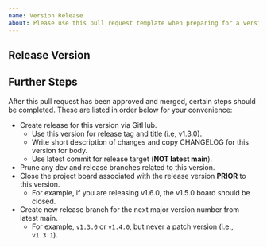 ```yaml
---
name: Version Release
about: Please use this pull request template when preparing for a version release.
---
```


## Release Version
<!--Please indicate what version you are preparing for release below.-->


## Further Steps
After this pull request has been approved and merged, certain steps should be completed. 
These are listed in order below for your convenience:
- Create release for this version via GitHub.
  - Use this version for release tag and title (i.e, v1.3.0).
  - Write short description of changes and copy CHANGELOG for this version for body.
  - Use latest commit for release target (**NOT latest main**).
- Prune any dev and release branches related to this version.
- Close the project board associated with the release version **PRIOR** to this version.
  - For example, if you are releasing v1.6.0, the v1.5.0 board should be closed.
- Create new release branch for the next major version number from latest main.
  - For example, `v1.3.0` or `v1.4.0`, but never a patch version (i.e., `v1.3.1`).
